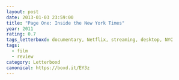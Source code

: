 ```yaml
---
layout: post 
date: 2013-01-03 23:59:00
title: "Page One: Inside the New York Times"
year: 2011
rating: 0.7
tags_letterboxd: documentary, Netflix, streaming, desktop, NYC
tags:
  - film
  - review
category: Letterboxd
canonical: https://boxd.it/EY3z
---
```

